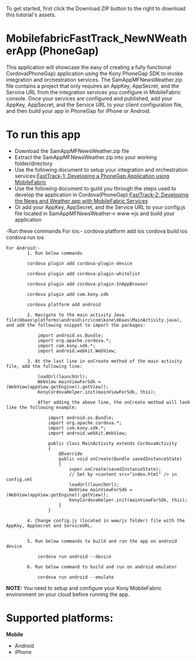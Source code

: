 To get started, first click the Download ZIP button to the right to download this tutorial's assets.

MobilefabricFastTrack_NewNWeatherApp (PhoneGap)
=======================
This application will showcase the easy of creating a fully functional Cordova(PhoneGap) application using the Kony PhoneGap SDK to invoke integration and orchestration services. The SamAppMFNewsWeather.zip file contains a project that only requires an AppKey, AppSecret, and the Service URL from the integration services you configure in MobileFabric console. Once your services are configured and published, add your AppKey, AppSecret, and the Service URL to your client configuration file, and then build your app in PhoneGap for iPhone or Android.


# To run this app

*	Download the SamAppMFNewsWeather.zip file
*	Extract the SamAppMFNewsWeather.zip into your working folder/directory
*	Use the following document to setup your integration and orchestration services:[FastTrack-1: Developing a PhoneGap Application using MobileFabric](http://docs.kony.com/mobilefabric/fasttrack/FastTrack-2%20Developing%20the%20News%20and%20Weather%20app%20with%20MobileFabric%20Services/#AWS/MobileFabric_FastTrack1.htm?Highlight=FastTrack-1)
*	Use the following document to guild you through the steps used to develop the application in Cordova(PhoneGap):[FastTrack-2: Developing the News and Weather app with MobileFabric Services](http://docs.kony.com/mobilefabric/fasttrack/FastTrack-2%20Developing%20the%20News%20and%20Weather%20app%20with%20MobileFabric%20Services/)
*	Or add your AppKey, AppSecret, and the Service URL to your config.js file located in SamAppMFNewsWeather-> www->js and build your application

-Run these commands
    For ios:- 
            cordova platform add ios
            cordova build ios
            cordova run ios

    For Android:-
            1. Run below commands 

            cordova plugin add cordova-plugin-device

            cordova plugin add cordova-plugin-whitelist

            cordova plugin add cordova-plugin-InAppBrowser

            cordova plugin add com.kony.sdk

            cordova platform add android

            2. Navigate to the main activity Java file(mbaas\platforms\android\src\com\kone\mbaas\MainActivity.java), and add the following snippet to import the packages:

                import android.os.Bundle; 
                import org.apache.cordova.*; 
                import com.kony.sdk.*; 
                import android.webkit.WebView;

            3. At the last line in onCreate method of the main activity file, add the following line:

                loadUrl(launchUrl); 
                WebView mainViewForSdk = (WebView)appView.getEngine().getView(); 
                KonyCordovaHelper.init(mainViewForSdk, this);

                After adding the above line, the onCreate method will look like the following example:

                    import android.os.Bundle; 
                    import org.apache.cordova.*; 
                    import com.kony.sdk.*; 
                    import android.webkit.WebView; 

                    public class MainActivity extends CordovaActivity
                    {
                        @Override 
                        public void onCreate(Bundle savedInstanceState) 
                        { 
                            super.onCreate(savedInstanceState); 
                            // Set by <content src="index.html" /> in config.xml 
                            loadUrl(launchUrl); 
                            WebView mainViewForSdk = (WebView)appView.getEngine().getView(); 
                            KonyCordovaHelper.init(mainViewForSdk, this); 
                        } 
                    }

            4. Change config.js (located in www/js folder) file with the AppKey, AppSecret and ServiceURL.


            5. Run below commands to build and run the app on android device
                 
                cordova run android --device

            6. Run below command to build and run on android emulator

                cordova run android --emulate

**NOTE:** 
You need to setup and configure your Kony MobileFabric environment on your cloud before running the app.

# Supported platforms:
**Mobile**
 * Android
 * iPhone
 
